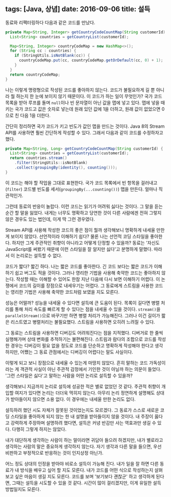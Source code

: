 tags: [Java, 상념]
date: 2016-09-06
title: 설득
---
동료와 리팩터링하다 다음과 같은 코드를 만났다.

```java
private Map<String, Integer> getCountryCodeCountMap(String customerId) {
  List<String> countries = getCountryList(customerId);

  Map<String, Integer> countryCodeMap = new HashMap<>();
  for (String cc : countries) {
    if (StringUtils.isNotBlank(cc)) {
      countryCodeMap.put(cc, countryCodeMap.getOrDefault(cc, 0) + 1);
    }
  }
  return countryCodeMap;
}
```
<!--more-->

나는 이렇게 명령형으로 작성된 코드를 좋아하지 않는다. 코드가 불필요하게 길 뿐 아니라 뭘 하는지 한 눈에 보이지 않기 때문이다. 이 코드가 하는 일이 무엇인가? 국가 코드 목록을 받아 루프를 돌며 `null`이나 빈 문자열이 아닌 값을 맵에 넣고 있다. 맵에 넣을 때 키는 국가 코드고 값은 숫자로 넣는데 원래 있던 값에 1을 더하고, 원래 값이 없었으면 0으로 친 다음 1을 더한다.

간단히 정리하면 국가 코드가 키고 빈도가 값인 맵을 만드는 것이다. Java 8의 Stream API를 사용하면 훨씬 간단하게 작성할 수 있다. 그래서 다음과 같이 코드를 수정하자고 했다.

```java
private Map<String, Long> getCountryCodeCountMap(String customerId) {
  List<String> countries = getCountryList(customerId);
  return countries.stream()
    .filter(StringUtils::isNotBlank)
    .collect(groupingBy(identity(), counting()));
}
```

이 코드는 해야 할 작업을 그대로 표현한다. 국가 코드 목록에서 빈 항목을 걸러내고(`filter`) 코드별 빈도를 세서(`groupingBy(...counting())`) 맵을 만든다. 얼마나 직관적인가.

그런데 동료의 반응이 놀랍다. 이런 코드는 읽기가 어려워 싫다는 것이다. 그 말을 듣는 순간 할 말을 잃었다. 내게는 너무도 명확하고 당연한 것이 다른 사람에겐 전혀 그렇지 않은 경우도 있는 법인데, 이게 딱 그런 경우였다.

Stream API를 사용해 작성한 코드의 좋은 점이 뭘까 생각해보니 명확하게 내세울 만한게 보이지 않았다. 선언적이라 이해하기 쉽다? 물론 나는 선언적 코딩 스타일을 좋아한다. 하지만 그게 주관적인 취향이 아니라고 어떻게 단정할 수 있을까? 동료는 '자신도 JavaScript를 써봤기 때문에 이런 스타일을 잘 알지만 싫다'고 분명하게 말했다. 따라서 이 논리로는 설득할 수 없다.

코드가 짧다? 짧긴 하다. 나는 짧은 코드를 좋아한다. 긴 코드 보다는 짧은 코드가 이해하기 쉽고 버그도 적을 것이다. 그러나 영리한 기법을 사용해 축약한 코드는 좋아하지 않는다. 작성할 때는 이해할 수 있어도 한참 지난 다음에 다시 보면 이해하기 어렵다. 이 논쟁에서 코드의 길이를 장점으로 내세우기는 어렵다. 그 동료에게 스트림을 사용한 코드는 영리한 기법은 사용해 축약한 코드처럼 보였을 지도 모른다.

성능은 어떨까? 성능을 내세울 수 있다면 설득에 큰 도움이 된다. 목록이 길다면 병렬 처리를 통해 처리 속도를 빠르게 할 수 있다는 점을 내세울 수 있을 것이다. `stream()`을 `parallelStream()`으로 바꾸기만 하면 병렬 처리가 가능해진다. 그러나 이건 길이가 짧은 리스트였고 병렬처리는 불필요했다. 스트림을 사용하면 오히려 느려질 수 있다.

그 동료는 스트림을 사용하면 디버깅도 어려워진다는 점을 지적했다. 디버거로 한 줄씩 실행해가며 상태 변화를 추적하기는 불편해진다. 스트림과 람다의 조합으로 코드를 작성한 경우는 디버깅이 필요 없을 정도로 코드를 단순하고 명확하게 작성해야 한다고 생각하지만, 어쨌는 그 동료 관점에서는 디버깅이 어렵다는 말도 사실이다.

이렇게 되고 보니 장점으로 내세울 수 있는게 마땅치 않았다. 흔히 말하는 코드 가독성이라는 게 객관적 사실이 아닌 주관적 감정에서 기인한 것이 아닐까 하는 의문이 들었다. '그런 스타일은 싫다'고 말하는 사람을 어떤 논리로 설득할 수 있을까?

생각해보니 지금까지 논리로 설득에 성공한 적은 별로 없었던 것 같다. 주관적 취향이 개입할 여지가 있다면 논리는 더더욱 먹히지 않는다. 아무리 논리 정연하게 설명해도 상대가 받아들이지 않으면 소용 없다. 이 경우에는 내세울 만한 논리도 없다.

설득하려 했던 시도 자체가 잘못된 것이었는지도 모르겠다. 그 동료가 스스로 새로운 코딩 스타일을 좋아하게 되지 않는 한 내 설명을 받아들이지 않을 것이다. 내 주장이 옳다고 강력하게 주장하며 설명하려 했다면, 설득은 커녕 반감만 사는 역효과만 생길 수 있다. 다행히 그렇게 하지는 않았다.

내가 대단하게 생각하는 사람이 하는 말이라면 귀담아 들으려 하겠지만, 내가 별로라고 생각하는 사람의 말은 중요하게 생각하지 않는다. 자기 생각과 다른 말을 들으면, 우선 비판하고 부정적으로 반응하는 것이 인지상정 아닌가.

어느 정도 상대의 인정을 받아야 비로소 설득이 가능해 진다. 내가 일을 잘 하면 다른 동료가 내 방식을 배우고 싶어 할 지도 모른다. 내가 코드를 어떤 식으로 작성하는지 살펴보고 싶은 마음이 생길 지도 모른다. 코드를 보며 '보기보다 괜찮군' 하고 생각하게 된다면, 그때는 설득을 시도할 수 있을 것 같다. 시간이 많이 걸리겠지만, 이게 유일한 설득 방법일지도 모른다.

